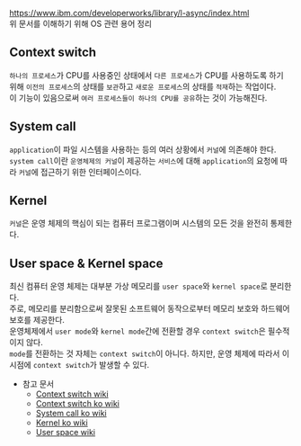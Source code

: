 https://www.ibm.com/developerworks/library/l-async/index.html  
위 문서를 이해하기 위해 OS 관련 용어 정리

## Context switch
`하나의 프로세스`가 CPU를 사용중인 상태에서 `다른 프로세스`가 CPU를 사용하도록 하기 위해 `이전의 프로세스`의 상태를 `보관`하고 `새로운 프로세스`의 상태를 `적재`하는 작업이다.  
이 기능이 있음으로써 `여러 프로세스들이 하나의 CPU를 공유`하는 것이 가능해진다.  

## System call
`application`이 파일 시스템을 사용하는 등의 여러 상황에서 `커널`에 의존해야 한다.  
`system call`이란 `운영체제의 커널`이 제공하는 `서비스`에 대해 `application`의 요청에 따라 `커널`에 접근하기 위한 인터페이스이다.  


## Kernel
`커널`은 운영 체제의 핵심이 되는 컴퓨터 프로그램이며 시스템의 모든 것을 완전히 통제한다.


## User space & Kernel space
최신 컴퓨터 운영 체제는 대부분 가상 메모리를 `user space`와 `kernel space`로 분리한다.  
주로, 메모리를 분리함으로써 잘못된 소프트웨어 동작으로부터 메모리 보호와 하드웨어 보호를 제공한다.  
운영체제에서 `user mode`와 `kernel mode`간에 전환할 경우 `context switch`은 필수적이지 않다.  
`mode`를 전환하는 것 자체는 `context switch`이 아니다. 하지만, 운영 체제에 따라서 이 시점에 `context switch`가 발생할 수 있다.



- 참고 문서
  - [Context switch wiki](https://en.wikipedia.org/wiki/Context_switch)
  - [Context switch ko wiki](https://ko.wikipedia.org/wiki/%EB%AC%B8%EB%A7%A5_%EA%B5%90%ED%99%98)
  - [System call ko wiki](https://ko.wikipedia.org/wiki/%EC%8B%9C%EC%8A%A4%ED%85%9C_%ED%98%B8%EC%B6%9C)
  - [Kernel ko wiki](https://ko.wikipedia.org/wiki/%EC%BB%A4%EB%84%90_(%EC%BB%B4%ED%93%A8%ED%8C%85))
  - [User space wiki](https://en.wikipedia.org/wiki/User_space)